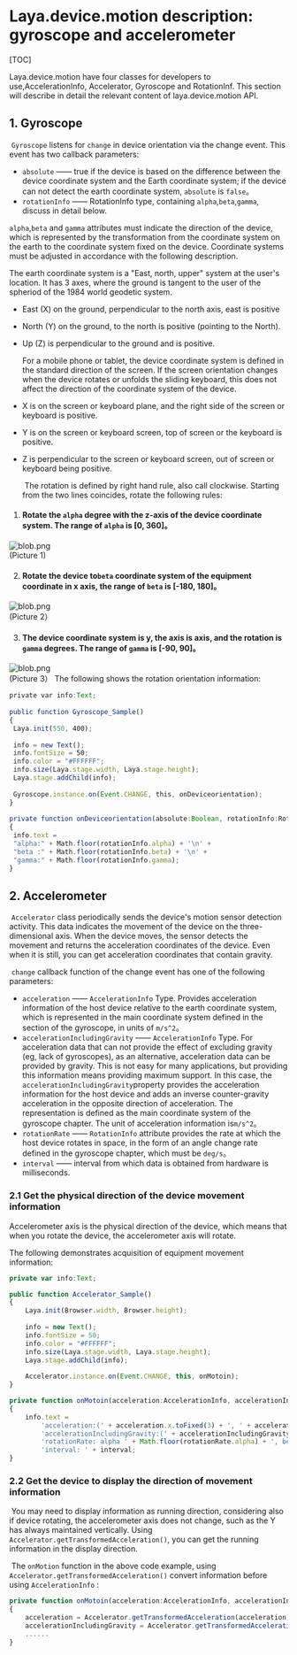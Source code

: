 # Laya.device.motion description: gyroscope and accelerometer

[TOC]

Laya.device.motion have four classes for developers to use,AccelerationInfo,  Accelerator, Gyroscope and RotationInf. This section will describe in detail the relevant content of laya.device.motion API.

## 1. Gyroscope

​	`Gyroscope`  listens for `change`  in device orientation via the change event. This event has two callback parameters:

- `absolute` —— true if the device is based on the difference between the device coordinate system and the Earth coordinate system; if the device can not detect the earth coordinate system, `absolute` is `false`。
- `rotationInfo` —— RotationInfo type, containing `alpha`,`beta`,`gamma`, discuss in detail below.

 ​`alpha`,`beta` and `gamma` attributes must indicate the direction of the device, which is represented by the transformation from the coordinate system on the earth to the coordinate system fixed on the device. Coordinate systems must be adjusted in accordance with the following description.

 ​The earth coordinate system is a "East, north, upper" system at the user's location. It has 3 axes, where the ground is tangent to the user of the spheriod of the 1984 world geodetic system.

- East (X) on the ground, perpendicular to the north axis, east is positive

- North (Y) on the ground, to the north is positive (pointing to the North).

- Up (Z) is perpendicular to the ground and is positive.

  For a mobile phone or tablet, the device coordinate system is defined in the standard direction of the screen. If the screen orientation changes when the device rotates or unfolds the sliding keyboard, this does not affect the direction of the coordinate system of the device.

- X is on the screen or keyboard plane, and the right side of the screen or keyboard is positive.

- Y is on the screen or keyboard screen,  top of screen  or the keyboard is positive.

- Z is perpendicular to the screen or keyboard screen, out of screen or keyboard being positive.

  ​ The rotation is defined by right hand rule, also call clockwise. Starting from the two lines coincides, rotate the following rules:

1. #### Rotate the `alpha`  degree with the z-axis of the device coordinate system. The range of  `alpha` is [0, 360]。

![blob.png](img/1.png)<br/>
(Picture 1)

2. #### Rotate the device to`beta` coordinate system of the equipment coordinate in x axis, the range of `beta` is [-180, 180]。

![blob.png](img/2.png)<br/>
(Picture 2）

3. #### The device coordinate system is y, the axis is axis, and the rotation is `gamma` degrees. The range of `gamma` is [-90, 90]。

![blob.png](img/3.png)<br/>
(Picture 3）
The following shows the rotation orientation information:


```typescript
private var info:Text;
 
public function Gyroscope_Sample() 
{
 Laya.init(550, 400);
  
 info = new Text();
 info.fontSize = 50;
 info.color = "#FFFFFF";
 info.size(Laya.stage.width, Laya.stage.height);
 Laya.stage.addChild(info);
  
 Gyroscope.instance.on(Event.CHANGE, this, onDeviceorientation);
}
 
private function onDeviceorientation(absolute:Boolean, rotationInfo:RotationInfo):void 
{
 info.text = 
 "alpha:" + Math.floor(rotationInfo.alpha) + '\n' +
 "beta :" + Math.floor(rotationInfo.beta) + '\n' +
 "gamma:" + Math.floor(rotationInfo.gamma);
}
```


## 2. Accelerometer

​	`Accelerator` class periodically sends the device's motion sensor detection activity. This data indicates the movement of the device on the three-dimensional axis. When the device moves, the sensor detects the movement and returns the acceleration coordinates of the device. Even when it is still, you can get acceleration coordinates that contain gravity.

​	`change` callback function of the change event has one of the following parameters:

- `acceleration` —— `AccelerationInfo` Type. Provides acceleration information of the host device relative to the earth coordinate system, which is represented in the main coordinate system defined in the section of the gyroscope, in units of `m/s^2`。
- `accelerationIncludingGravity` —— `AccelerationInfo` Type. For acceleration data that can not provide the effect of excluding gravity (eg, lack of gyroscopes), as an alternative, acceleration data can be provided by gravity. This is not easy for many applications, but providing this information means providing maximum support. In this case, the `accelerationIncludingGravity`property provides the acceleration information for the host device and adds an inverse counter-gravity acceleration in the opposite direction of acceleration. The representation is defined as the main coordinate system of the gyroscope chapter. The unit of acceleration information is`m/s^2`。
- `rotationRate` —— `RotationInfo` attribute provides the rate at which the host device rotates in space, in the form of an angle change rate defined in the gyroscope chapter, which must be `deg/s`。
- `interval` —— interval from which data is obtained from hardware is milliseconds.

### 2.1 Get the physical direction of the device movement information

 Accelerometer axis is the physical direction of the device, which means that when you rotate the device, the accelerometer axis will rotate.

 The following demonstrates acquisition of equipment movement information:

```typescript
private var info:Text;

public function Accelerator_Sample()
{
	Laya.init(Browser.width, Browser.height);
	
	info = new Text();
	info.fontSize = 50;
	info.color = "#FFFFFF";
	info.size(Laya.stage.width, Laya.stage.height);
	Laya.stage.addChild(info);
	
	Accelerator.instance.on(Event.CHANGE, this, onMotoin);
}

private function onMotoin(acceleration:AccelerationInfo, accelerationIncludingGravity:AccelerationInfo, rotationRate:RotationInfo, interval:int):void
{
	info.text = 
		'acceleration:(' + acceleration.x.toFixed(3) + ', ' + acceleration.y.toFixed(3) + ', ' + acceleration.z.toFixed(3) + ')\n' +
		'accelerationIncludingGravity:(' + accelerationIncludingGravity.x.toFixed(3) + ', ' + accelerationIncludingGravity.y.toFixed(3) + ', ' + accelerationIncludingGravity.z.toFixed(3) + ')\n' +
		'rotationRate: alpha ' + Math.floor(rotationRate.alpha) + ', beta ' + Math.floor(rotationRate.beta) + ', gamma ' + Math.floor(rotationRate.gamma) + '\n' +
		'interval: ' + interval;
}
```

### **2.2  Get the device to display the direction of movement information**

​	You may need to display information as running direction, considering also if device rotating, the accelerometer axis does not change, such as the Y has always maintained vertically. Using `Accelerator.getTransformedAcceleration()`, you can get the running information in the display direction.

​	The `onMotion`  function in the above code example, using `Accelerator.getTransformedAcceleration()` convert information before using `AccelerationInfo` :

```typescript
private function onMotoin(acceleration:AccelerationInfo, accelerationIncludingGravity:AccelerationInfo, rotationRate:RotationInfo, interval:int):void
{
	acceleration = Accelerator.getTransformedAcceleration(acceleration);
  	accelerationIncludingGravity = Accelerator.getTransformedAcceleration(accelerationIncludingGravity);
  	......
}
```